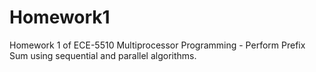 # Homework1
Homework 1 of ECE-5510 Multiprocessor Programming - Perform Prefix Sum using sequential and parallel algorithms.
